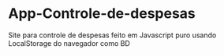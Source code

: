# App-Controle-de-despesas
Site para controle de despesas feito em Javascript puro usando LocalStorage do navegador como BD
